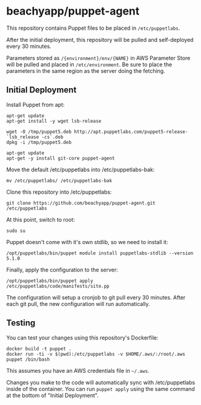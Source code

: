 # beachyapp/puppet-agent

This repository contains Puppet files to be placed in `/etc/puppetlabs`.

After the initial deployment, this repository will be pulled and self-deployed every
30 minutes.

Parameters stored as `/{environment}/env/{NAME}` in AWS Parameter Store will be pulled
and placed in `/etc/environment`. Be sure to place the parameters in the same region as
the server doing the fetching.

## Initial Deployment

Install Puppet from apt:

```
apt-get update
apt-get install -y wget lsb-release

wget -O /tmp/puppet5.deb http://apt.puppetlabs.com/puppet5-release-`lsb_release -cs`.deb
dpkg -i /tmp/puppet5.deb

apt-get update
apt-get -y install git-core puppet-agent
```

Move the default /etc/puppetlabs into /etc/puppetlabs-bak:

```
mv /etc/puppetlabs/ /etc/puppetlabs-bak
```

Clone this repository into /etc/puppetlabs:

```
git clone https://github.com/beachyapp/puppet-agent.git /etc/puppetlabs
```

At this point, switch to root:

```
sudo su
```

Puppet doesn't come with it's own stdlib, so we need to install it:

```
/opt/puppetlabs/bin/puppet module install puppetlabs-stdlib --version 5.1.0
```

Finally, apply the configuration to the server:

```
/opt/puppetlabs/bin/puppet apply /etc/puppetlabs/code/manifests/site.pp
```

The configuration will setup a cronjob to git pull every 30 minutes. After each
git pull, the new configuration will run automatically.

## Testing

You can test your changes using this repository's Dockerfile:

```
docker build -t puppet .
docker run -ti -v $(pwd):/etc/puppetlabs -v $HOME/.aws/:/root/.aws puppet /bin/bash
```

This assumes you have an AWS credentials file in `~/.aws`.

Changes you make to the code will automatically sync with /etc/puppetlabs inside
of the container. You can run `puppet apply` using the same command at the bottom
of "Initial Deployment".

